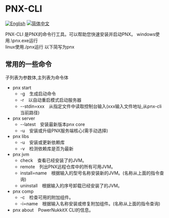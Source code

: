 # PNX-CLI
[![English](https://img.shields.io/badge/English-100%25-green?style=flat-square)](https://github.com/PowerNukkitX/PNX-CLI/blob/master/README.md)
[![简体中文](https://img.shields.io/badge/繁體中文-100%25-green?style=flat-square)](https://github.com/PowerNukkitX/PNX-CLI/blob/master/lang/ZH-README.md)


PNX-CLI 是PNX的命令行工具。可以帮助您快速安装并启动PNX。
windows使用.\pnx.exe运行  
linux使用./pnx运行
以下简写为pnx
## 常用的一些命令
子列表为参数体,主列表为命令体
- pnx start
  - -g&emsp;生成启动命令
  - -r&emsp;以自动重启模式启动服务器
  - --stdin=xxx&emsp;从指定文件中读取控制台输入(xxx输入文件地址,从pnx-cli当前路径)
- pnx server
  - --latest&emsp;安装最新版本pnx core
  - -u&emsp;安装或升级PNX服务端核心(需手动选择)
- pnx libs
  - -u&emsp;安装或更新依赖库
  - -v&emsp;检测依赖库是否为最新
- pnx jvm
  - check&emsp;查看已经安装了的JVM。
  - remote&emsp;列出PNX远程仓库中的所有可用JVM。
  - install=name&emsp;根据输入的型号名称安装新的JVM。(名称从上面的指令查询)
  - uninstall&emsp;根据输入的序号卸载已经安装了的JVM。
- pnx comp
  - -c&emsp;检查可用的附加组件。
  - -i=name&emsp;根据输入名称安装或修复附加组件。(名称从上面的指令查询)
- pnx about&emsp;PowerNukkitX CLI的信息。
